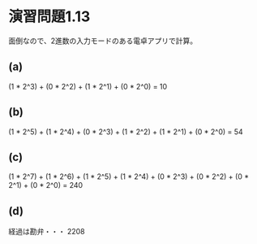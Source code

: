 # 演習問題1.13

面倒なので、2進数の入力モードのある電卓アプリで計算。

## (a)

(1 * 2^3) + (0 * 2^2) + (1 * 2^1) + (0 * 2^0) = 10

## (b)

(1 * 2^5) + (1 * 2^4) + (0 * 2^3) + (1 * 2^2) + (1 * 2^1) + (0 * 2^0) = 54

## (c)

(1 * 2^7) + (1 * 2^6) + (1 * 2^5) + (1 * 2^4) + (0 * 2^3) + (0 * 2^2) + (0 * 2^1) + (0 * 2^0) = 240

## (d)
経過は勘弁・・・
2208
